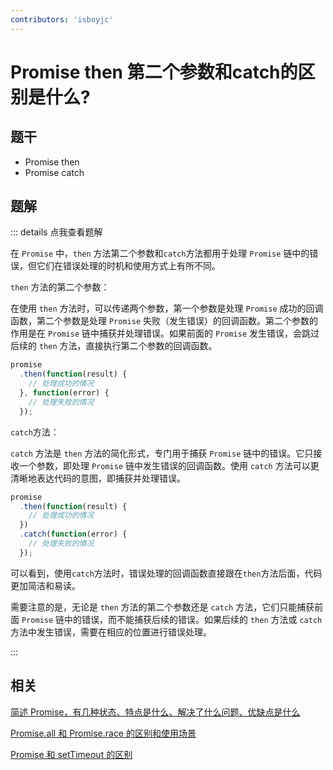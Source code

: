 ```yaml
---
contributors: 'isboyjc'
---
```


# Promise then 第二个参数和catch的区别是什么?

## 题干

- Promise then
- Promise catch


## 题解

::: details 点我查看题解

在 `Promise` 中，`then` 方法第二个参数和`catch`方法都用于处理 `Promise` 链中的错误，但它们在错误处理的时机和使用方式上有所不同。

`then` 方法的第二个参数：

在使用 `then` 方法时，可以传递两个参数，第一个参数是处理 `Promise` 成功的回调函数，第二个参数是处理 `Promise` 失败（发生错误）的回调函数。第二个参数的作用是在 `Promise` 链中捕获并处理错误。如果前面的 `Promise` 发生错误，会跳过后续的 `then` 方法，直接执行第二个参数的回调函数。

```javascript
promise
  .then(function(result) {
    // 处理成功的情况
  }, function(error) {
    // 处理失败的情况
  });
```

`catch`方法：

`catch` 方法是 `then` 方法的简化形式，专门用于捕获 `Promise` 链中的错误。它只接收一个参数，即处理 `Promise` 链中发生错误的回调函数。使用 `catch` 方法可以更清晰地表达代码的意图，即捕获并处理错误。

```javascript
promise
  .then(function(result) {
    // 处理成功的情况
  })
  .catch(function(error) {
    // 处理失败的情况
  });
```

可以看到，使用`catch`方法时，错误处理的回调函数直接跟在`then`方法后面，代码更加简洁和易读。

需要注意的是，无论是 `then` 方法的第二个参数还是 `catch` 方法，它们只能捕获前面 `Promise` 链中的错误，而不能捕获后续的错误。如果后续的 `then` 方法或 `catch` 方法中发生错误，需要在相应的位置进行错误处理。

:::


## 相关

[简述 Promise，有几种状态、特点是什么、解决了什么问题、优缺点是什么](./070020_promise.md)

[Promise.all 和 Promise.race 的区别和使用场景](./070040_promise_all_and_race.md)

[Promise 和 setTimeout 的区别](./070050_promise_and_settimeout.md)